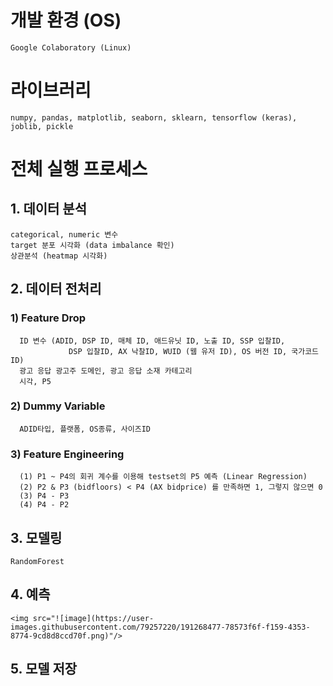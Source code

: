 # 개발 환경 (OS)
    Google Colaboratory (Linux)

# 라이브러리
    numpy, pandas, matplotlib, seaborn, sklearn, tensorflow (keras), joblib, pickle

# 전체 실행 프로세스
## 1. 데이터 분석
    categorical, numeric 변수
    target 분포 시각화 (data imbalance 확인)
    상관분석 (heatmap 시각화)

## 2. 데이터 전처리
### 1) Feature Drop
      ID 변수 (ADID, DSP ID, 매체 ID, 애드유닛 ID, 노출 ID, SSP 입찰ID,
                 DSP 입찰ID, AX 낙찰ID, WUID (웹 유저 ID), OS 버전 ID, 국가코드 ID)
      광고 응답 광고주 도메인, 광고 응답 소재 카테고리
      시각, P5
      
### 2) Dummy Variable
      ADID타입, 플랫폼, OS종류, 사이즈ID

### 3) Feature Engineering
      (1) P1 ~ P4의 회귀 계수를 이용해 testset의 P5 예측 (Linear Regression)
      (2) P2 & P3 (bidfloors) < P4 (AX bidprice) 를 만족하면 1, 그렇지 않으면 0
      (3) P4 - P3
      (4) P4 - P2

## 3. 모델링
    RandomForest

## 4. 예측
    <img src="![image](https://user-images.githubusercontent.com/79257220/191268477-78573f6f-f159-4353-8774-9cd8d8ccd70f.png)"/>

    
## 5. 모델 저장
